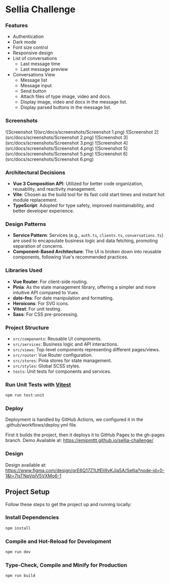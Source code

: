 # Sellia Challenge


### Features
- Authentication
- Dark mode
- Font size control
- Responsive design
- List of conversations
    - Last message time
    - Last message preview
- Conversations View
    - Message list
    - Message input
    - Send button
    - Attach files of type image, video and docs.
    - Display image, video and docs in the message list.
    - Display parsed buttons in the message list.

### Screenshots

![Screenshot 1](src/docs/screenshots/Screenshot 1.png)
![Screenshot 2](src/docs/screenshots/Screenshot 2.png)
![Screenshot 3](src/docs/screenshots/Screenshot 3.png)
![Screenshot 4](src/docs/screenshots/Screenshot 4.png)
![Screenshot 5](src/docs/screenshots/Screenshot 5.png)
![Screenshot 6](src/docs/screenshots/Screenshot 6.png)


### Architectural Decisions

*   **Vue 3 Composition API**: Utilized for better code organization, reusability, and reactivity management.
*   **Vite**: Chosen as the build tool for its fast cold start times and instant hot module replacement.
*   **TypeScript**: Adopted for type safety, improved maintainability, and better developer experience.

### Design Patterns

*   **Service Pattern**: Services (e.g., `auth.ts`, `clients.ts`, `conversations.ts`) are used to encapsulate business logic and data fetching, promoting separation of concerns.
*   **Component-Based Architecture**: The UI is broken down into reusable components, following Vue's recommended practices.

### Libraries Used

*   **Vue Router**: For client-side routing.
*   **Pinia**: As the state management library, offering a simpler and more intuitive API compared to Vuex.
*   **date-fns**: For date manipulation and formatting.
*   **Heroicons**: For SVG icons.
*   **Vitest**: For unit testing.
*   **Sass**: For CSS pre-processing.

### Project Structure

*   `src/components`: Reusable UI components.
*   `src/services`: Business logic and API interactions.
*   `src/views`: Top-level components representing different pages/views.
*   `src/router`: Vue Router configuration.
*   `src/stores`: Pinia stores for state management.
*   `src/styles`: Global SCSS styles.
*   `tests`: Unit tests for components and services.

### Run Unit Tests with [Vitest](https://vitest.dev/)

```sh
npm run test:unit
```

### Deploy

Deployment is handled by GitHub Actions, we configured it in the .github/workflows/deploy.yml file.

First it builds the project, then it deploys it to GitHub Pages to the gh-pages branch.
Demo Available at: https://emipmttt.github.io/sellia-challenge/

### Design 
Design available at: https://www.figma.com/design/qrE6Q17Z1UfEli9yKJja5A/Sellia?node-id=0-1&t=7IsTNpVplV5VXMo6-1


## Project Setup

Follow these steps to get the project up and running locally:

### Install Dependencies

```sh
npm install
```

### Compile and Hot-Reload for Development

```sh
npm run dev
```

### Type-Check, Compile and Minify for Production

```sh
npm run build
```
